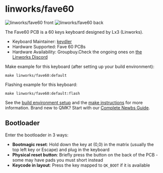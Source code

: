# linworks/fave60

![linworks/fave60 front](https://i.imgur.com/lv97Ymuh.png)
![linworks/fave60 back](https://i.imgur.com/xBLhQIoh.png)

The Fave60 PCB is a 60 keys keyboard designed by Lx3 (Linworks).

* Keyboard Maintainer: [keydler](https://github.com/duilchoi)
* Hardware Supported: Fave 60 PCBs 
* Hardware Availability: Groupbuy.Check the ongoing ones on [the Linworks Discord](https://discord.gg/UC8gTdVnsj)

Make example for this keyboard (after setting up your build environment):

    make linworks/fave60:default

Flashing example for this keyboard:

    make linworks/fave60:default:flash

See the [build environment setup](https://docs.qmk.fm/#/getting_started_build_tools) and the [make instructions](https://docs.qmk.fm/#/getting_started_make_guide) for more information. Brand new to QMK? Start with our [Complete Newbs Guide](https://docs.qmk.fm/#/newbs).

## Bootloader

Enter the bootloader in 3 ways:

* **Bootmagic reset**: Hold down the key at (0,0) in the matrix (usually the top left key or Escape) and plug in the keyboard
* **Physical reset button**: Briefly press the button on the back of the PCB - some may have pads you must short instead
* **Keycode in layout**: Press the key mapped to `QK_BOOT` if it is available
